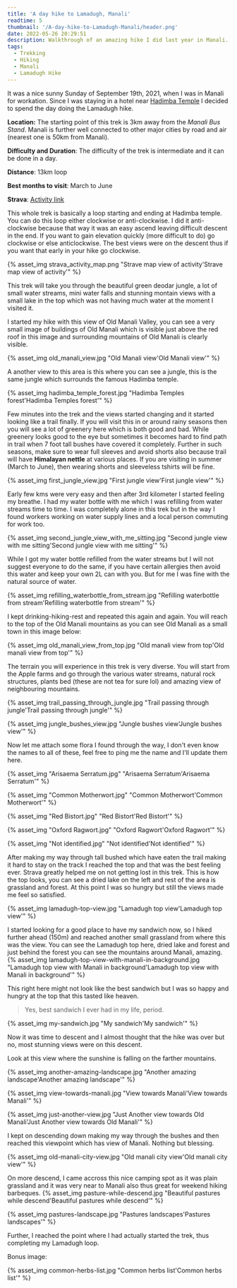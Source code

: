 ```yaml
---
title: 'A day hike to Lamadugh, Manali'
readtime: 5
thumbnail: '/A-day-hike-to-Lamadugh-Manali/header.png'
date: 2022-05-26 20:29:51
description: Walkthrough of an amazing hike I did last year in Manali.
tags: 
  - Trekking
  - Hiking
  - Manali
  - Lamadugh Hike
---
```


It was a nice sunny Sunday of September 19th, 2021, when I was in Manali for workation. Since I was staying in a hotel near [Hadimba Temple](https://goo.gl/maps/Mwo2VVTFYXHL9Usr7) I decided to spend the day doing the Lamadugh hike.

**Location:** The starting point of this trek is 3km away from the *Manali Bus Stand*. Manali is further well connected to other major cities by road and air (nearest one is 50km from Manali).

**Difficulty and Duration**: The difficulty of the trek is intermediate and it can be done in a day.

**Distance**: 13km loop

**Best months to visit**: March to June

**Strava**: [<u>Activity link</u>](https://www.strava.com/activities/5985202178)

This whole trek is basically a loop starting and ending at Hadimba temple. You can do this loop either clockwise or anti-clockwise. I did it anti-clockwise because that way it was an easy ascend leaving difficult descent in the end. If you want to gain elevation quickly (more difficult to do) go clockwise or else anticlockwise. The best views were on the descent thus if you want that early in your hike go clockwise.

{% asset_img strava_activity_map.png "Strave map view of activity'Strave map view of activity'" %}

This trek will take you through the beautiful green deodar jungle, a lot of small water streams, mini water falls and stunning montain views with a small lake in the top which was not having much water at the moment I visited it.

I started my hike with this view of Old Manali Valley, you can see a very small image of buildings of Old Manali which is visible just above the red roof in this image and surrounding mountains of Old Manali is clearly visible.

{% asset_img old_manali_view.jpg "Old Manali view'Old Manali view'" %}

A another view to this area is this where you can see a jungle, this is the same jungle which surrounds the famous Hadimba temple.

{% asset_img hadimba_temple_forest.jpg "Hadimba Temples forest'Hadimba Temples forest'" %}

Few minutes into the trek and the views started changing and it started looking like a trail finally. If you will visit this in or around rainy seasons then you will see a lot of greenery here which is both good and bad. While greenery looks good to the eye but sometimes it becomes hard to find path in trail when 7 foot tall bushes have covered it completely. Further in such seasons, make sure to wear full sleeves and avoid shorts also because trail will have **Himalayan nettle** at various places. If you are visiting in summer (March to June), then wearing shorts and sleeveless tshirts will be fine.

{% asset_img first_jungle_view.jpg "First jungle view'First jungle view'" %}

Early few kms were very easy and then after 3rd kilometer I started feeling my breathe. I had my water bottle with me which I was refilling from water streams time to time. I was completely alone in this trek but in the way I found workers working on water supply lines and a local person commuting for work too.

{% asset_img second_jungle_view_with_me_sitting.jpg "Second jungle view with me sitting'Second jungle view with me sitting'" %}

While I got my water bottle refilled from the water streams but I will not suggest everyone to do the same, if you have certain allergies then avoid this water and keep your own 2L can with you. But for me I was fine with the natural source of water.

{% asset_img refilling_waterbottle_from_stream.jpg "Refilling waterbottle from stream'Refilling waterbottle from stream'" %}

I kept drinking-hiking-rest and repeated this again and again. You will reach to the top of the Old Manali mountains as you can see Old Manali as a small town in this image below:

{% asset_img old_manali_view_from_top.jpg "Old manali view from top'Old manali view from top'" %}

The terrain you will experience in this trek is very diverse. You will start from the Apple farms and go through the various water streams, natural rock structures, plants bed (these are not tea for sure lol) and amazing view of neighbouring mountains.

{% asset_img trail_passing_through_jungle.jpg "Trail passing through jungle'Trail passing through jungle'" %}

{% asset_img jungle_bushes_view.jpg "Jungle bushes view'Jungle bushes view'" %}

Now let me attach some flora I found through the way, I don't even know the names to all of these, feel free to ping me the name and I'll update them here.

{% asset_img "Arisaema Serratum.jpg" "Arisaema Serratum'Arisaema Serratum'" %}

{% asset_img "Common Motherwort.jpg" "Common Motherwort'Common Motherwort'" %}

{% asset_img "Red Bistort.jpg" "Red Bistort'Red Bistort'" %}

{% asset_img "Oxford Ragwort.jpg" "Oxford Ragwort'Oxford Ragwort'" %}

{% asset_img "Not identified.jpg" "Not identified'Not identified'" %}

After making my way through tall bushed which have eaten the trail making it hard to stay on the track I reached the top and that was the best feeling ever. Strava greatly helped me on not getting lost in this trek. This is how the top looks, you can see a dried lake on the left and rest of the area is grassland and forest. At this point I was so hungry but still the views made me feel so satisfied.

{% asset_img lamadugh-top-view.jpg "Lamadugh top view'Lamadugh top view'" %}

I started looking for a good place to have my sandwich now, so I hiked further ahead (150m) and reached another small grassland from where this was the view. You can see the Lamadugh top here, dried lake and forest and just behind the forest you can see the mountains around Manali, amazing.
{% asset_img lamadugh-top-view-with-manali-in-background.jpg "Lamadugh top view with Manali in background'Lamadugh top view with Manali in background'" %}

This right here might not look like the best sandwich but I was so happy and hungry at the top that this tasted like heaven.
>  Yes, best sandwich I ever had in my life, period.

{% asset_img my-sandwich.jpg "My sandwich'My sandwich'" %}

Now it was time to descent and I almost thought that the hike was over but no, most stunning views were on this descent.

Look at this view where the sunshine is falling on the farther mountains.

{% asset_img another-amazing-landscape.jpg "Another amazing landscape'Another amazing landscape'" %}

{% asset_img view-towards-manali.jpg "View towards Manali'View towards Manali'" %}

{% asset_img just-another-view.jpg "Just Another view towards Old Manali'Just Another view towards Old Manali'" %}

I kept on descending down making my way through the bushes and then reached this viewpoint which has view of Manali. Nothing but blessing.

{% asset_img old-manali-city-view.jpg "Old manali city view'Old manali city view'" %}

On more descend, I came accross this nice camping spot as it was plain grassland and it was very near to Manali also thus great for weekend hiking barbeques.
{% asset_img pasture-while-descend.jpg "Beautiful pastures while descend'Beautiful pastures while descend'" %}

{% asset_img pastures-landscape.jpg "Pastures landscapes'Pastures landscapes'" %}

Further, I reached the point where I had actually started the trek, thus completing my Lamadugh loop.

Bonus image:

{% asset_img common-herbs-list.jpg "Common herbs list'Common herbs list'" %}
